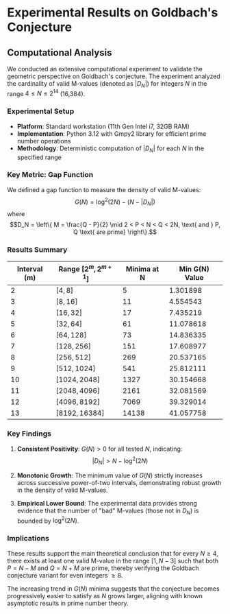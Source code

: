 # Experimental Results on Goldbach's Conjecture

## Computational Analysis

We conducted an extensive computational experiment to validate the geometric perspective on Goldbach's conjecture. The experiment analyzed the cardinality of valid M-values (denoted as $|D_N|$) for integers $N$ in the range $4 \leq N \leq 2^{14}$ (16,384).

### Experimental Setup
- **Platform**: Standard workstation (11th Gen Intel i7, 32GB RAM)
- **Implementation**: Python 3.12 with Gmpy2 library for efficient prime number operations
- **Methodology**: Deterministic computation of $|D_N|$ for each $N$ in the specified range

### Key Metric: Gap Function
We defined a gap function to measure the density of valid M-values:
$$G(N) = \log^{2}(2N) - (N - |D_N|)$$
where
$$D_N = \left\{ M = \frac{Q - P}{2} \mid 2 < P < N < Q < 2N, \text{ and } P, Q \text{ are prime} \right\}.$$

### Results Summary

| Interval (m) | Range $[2^m, 2^{m+1}]$ | Minima at N | Min G(N) Value |
|--------------|------------------------|-------------|----------------|
| 2 | $[4, 8]$ | 5 | 1.301898 |
| 3 | $[8, 16]$ | 11 | 4.554543 |
| 4 | $[16, 32]$ | 17 | 7.435219 |
| 5 | $[32, 64]$ | 61 | 11.078618 |
| 6 | $[64, 128]$ | 73 | 14.836335 |
| 7 | $[128, 256]$ | 151 | 17.608977 |
| 8 | $[256, 512]$ | 269 | 20.537165 |
| 9 | $[512, 1024]$ | 541 | 25.812111 |
| 10 | $[1024, 2048]$ | 1327 | 30.154668 |
| 11 | $[2048, 4096]$ | 2161 | 32.081569 |
| 12 | $[4096, 8192]$ | 7069 | 39.329014 |
| 13 | $[8192, 16384]$ | 14138 | 41.057758 |

### Key Findings

1. **Consistent Positivity**: $G(N) > 0$ for all tested $N$, indicating:
   $$|D_N| > N - \log^{2}(2N)$$

2. **Monotonic Growth**: The minimum value of $G(N)$ strictly increases across successive power-of-two intervals, demonstrating robust growth in the density of valid M-values.

3. **Empirical Lower Bound**: The experimental data provides strong evidence that the number of "bad" M-values (those not in $D_N$) is bounded by $\log^{2}(2N)$.

### Implications

These results support the main theoretical conclusion that for every $N \geq 4$, there exists at least one valid M-value in the range $[1, N-3]$ such that both $P = N - M$ and $Q = N + M$ are prime, thereby verifying the Goldbach conjecture variant for even integers $\geq 8$.

The increasing trend in $G(N)$ minima suggests that the conjecture becomes progressively easier to satisfy as $N$ grows larger, aligning with known asymptotic results in prime number theory.
